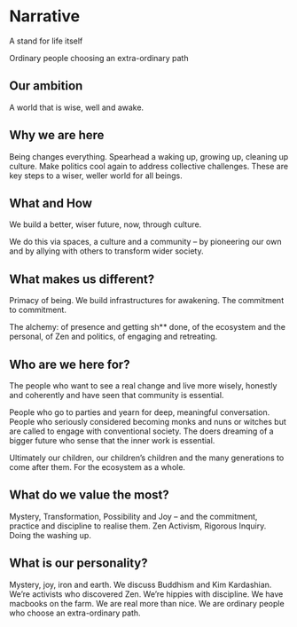# Narrative

A stand for life itself

Ordinary people choosing an extra-ordinary path

## Our ambition

A world that is wise, well and awake.

## Why we are here

Being changes everything. Spearhead a waking up, growing up, cleaning up culture. Make politics cool again to address collective challenges. These are key steps to a wiser, weller world for all beings.

## What and How

We build a better, wiser future, now, through culture.

We do this via spaces, a culture and a community – by pioneering our own and by allying with others to transform wider society.

## What makes us different?

Primacy of being. We build infrastructures for awakening. The commitment to commitment. 

The alchemy: of presence and getting sh** done, of the ecosystem and the personal, of Zen and politics, of engaging and retreating.

## Who are we here for? 

The people who want to see a real change and live more wisely, honestly and coherently and have seen that community is essential.

People who go to parties and yearn for deep, meaningful conversation. People who seriously considered becoming monks and nuns or witches but are called to engage with conventional society. The doers dreaming of a bigger future who sense that the inner work is essential.

Ultimately our children, our children’s children and the many generations to come after them. For the ecosystem as a whole.

## What do we value the most?

Mystery, Transformation, Possibility and Joy – and the commitment, practice and discipline to realise them. Zen Activism, Rigorous Inquiry. Doing the washing up.

## What is our personality?

Mystery, joy, iron and earth. We discuss Buddhism and Kim Kardashian. We’re activists who discovered Zen. We’re hippies with discipline. We have macbooks on the farm. We are real more than nice. We are ordinary people who choose an extra-ordinary path.
